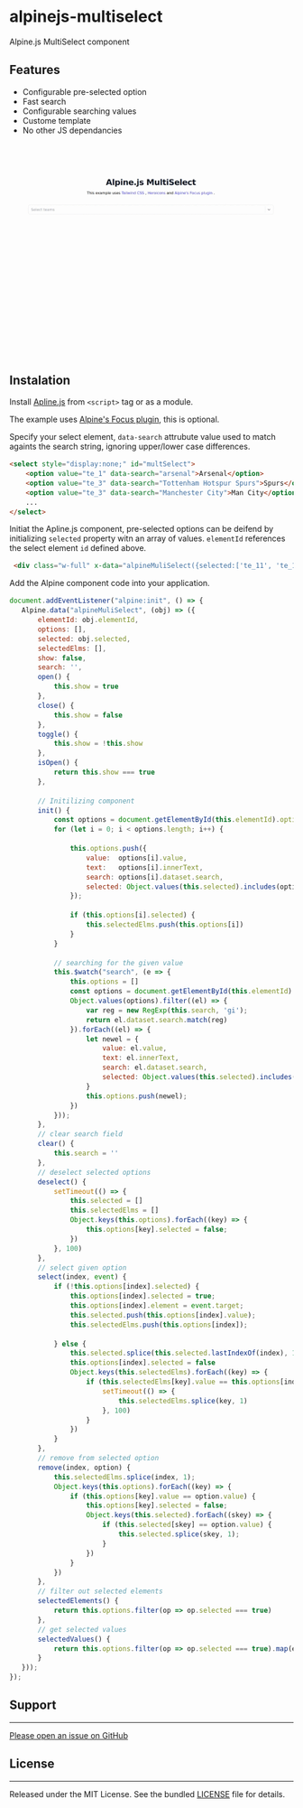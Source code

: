 # alpinejs-multiselect
Alpine.js MultiSelect component

## Features
- Configurable pre-selected option
- Fast search
- Configurable searching values
- Custome template
- No other JS dependancies

![Alpine.js MultiSelect](alpinejs-multiselect.gif)

## Instalation

Install [Apline.js](https://alpinejs.dev/essentials/installation) from `<script>` tag or as a module.

The example uses [Alpine's Focus plugin](https://alpinejs.dev/plugins/focus), this is optional.

Specify your select element, `data-search` attrubute value used to match againts the search string, ignoring upper/lower case differences.

```html
<select style="display:none;" id="multSelect">
    <option value="te_1" data-search="arsenal">Arsenal</option>
    <option value="te_3" data-search="Tottenham Hotspur Spurs">Spurs</option>
    <option value="te_3" data-search="Manchester City">Man City</option>
    ...
</select>
```

Initiat the Apline.js component, pre-selected options can be deifend by initializing `selected` property witn an array of values. `elementId` references the select element `id` defined above.

```html
 <div class="w-full" x-data="alpineMuliSelect({selected:['te_11', 'te_12'], elementId:'multSelect'})">
 ```

Add the Alpine component code into your application.

 ```javascript
 document.addEventListener("alpine:init", () => {
    Alpine.data("alpineMuliSelect", (obj) => ({
        elementId: obj.elementId,
        options: [],
        selected: obj.selected,
        selectedElms: [],
        show: false,
        search: '',
        open() {
            this.show = true
        },
        close() {
            this.show = false
        },
        toggle() {
            this.show = !this.show
        },
        isOpen() {
            return this.show === true
        },
        
        // Initilizing component 
        init() {
            const options = document.getElementById(this.elementId).options;
            for (let i = 0; i < options.length; i++) {

                this.options.push({
                    value:  options[i].value,
                    text:   options[i].innerText,
                    search: options[i].dataset.search,
                    selected: Object.values(this.selected).includes(options[i].value)
                });

                if (this.options[i].selected) {
                    this.selectedElms.push(this.options[i])
                }
            }

            // searching for the given value
            this.$watch("search", (e => {
                this.options = []
                const options = document.getElementById(this.elementId).options;
                Object.values(options).filter((el) => {
                    var reg = new RegExp(this.search, 'gi');
                    return el.dataset.search.match(reg)
                }).forEach((el) => {
                    let newel = {
                        value: el.value,
                        text: el.innerText,
                        search: el.dataset.search,
                        selected: Object.values(this.selected).includes(el.value)
                    }
                    this.options.push(newel);
                })
            }));
        },
        // clear search field
        clear() {
            this.search = ''
        },
        // deselect selected options
        deselect() {
            setTimeout(() => {
                this.selected = []
                this.selectedElms = []
                Object.keys(this.options).forEach((key) => {
                    this.options[key].selected = false;
                })
            }, 100)
        },
        // select given option
        select(index, event) {
            if (!this.options[index].selected) {
                this.options[index].selected = true;
                this.options[index].element = event.target;
                this.selected.push(this.options[index].value);
                this.selectedElms.push(this.options[index]);

            } else {
                this.selected.splice(this.selected.lastIndexOf(index), 1);
                this.options[index].selected = false
                Object.keys(this.selectedElms).forEach((key) => {
                    if (this.selectedElms[key].value == this.options[index].value) {
                        setTimeout(() => {
                            this.selectedElms.splice(key, 1)
                        }, 100)
                    }
                })
            }
        },
        // remove from selected option
        remove(index, option) {
            this.selectedElms.splice(index, 1);
            Object.keys(this.options).forEach((key) => {
                if (this.options[key].value == option.value) {
                    this.options[key].selected = false;
                    Object.keys(this.selected).forEach((skey) => {
                        if (this.selected[skey] == option.value) {
                            this.selected.splice(skey, 1);
                        }
                    })
                }
            })
        },
        // filter out selected elements
        selectedElements() {
            return this.options.filter(op => op.selected === true)
        },
        // get selected values
        selectedValues() {
            return this.options.filter(op => op.selected === true).map(el => el.value)
        }
    }));
});
 ```

## Support
-------
[Please open an issue on GitHub](https://github.com/alexpechkarev/alpinejs-multiselect/issues)


## License
-------
Released under the MIT License. See the bundled
[LICENSE](https://github.com/alexpechkarev/alpinejs-multiselect/blob/main/LICENSE)
file for details.